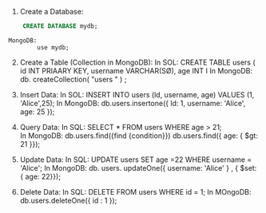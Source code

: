 
1. Create a Database:

```SQL
	CREATE DATABASE mydb;
```
	MongoDB:
			use mydb;
	
2.  Create a Table (Collection in MongoDB):
		In SOL:
			CREATE TABLE users (
			id INT PRIAARY KEY,
			username VARCHAR(SØ),
			age INT I
		In MongoDB:
			db. createCollection( "users " ) ;
			
3.  Insert Data:
		In SOL:
			INSERT INTO users (ld, username, age)
			VALUES (1, 'Alice',25);
		In MongoDB:
			db.users.insertone({ ld: 1, username: 'Alice', age: 25 });
			
4. Query Data:
		In SQL:
			SELECT * FROM users WHERE age > 21;		
		In MongoDB:
			db.users.find({find {condition}})
				db.users.find({ age: { $gt: 21 }});

5. Update Data:
		In SQL:
			UPDATE users SET age =22 WHERE username = 'Alice';
		In MongoDB:
			db. users. updateOne({ username: 'Alice' } , { $set: { age: 22}});
6. Delete Data:
		In SQL: 
			DELETE FROM users WHERE id = 1;
		In MOngoDB:
			db.users.deleteOne({ id : 1 });